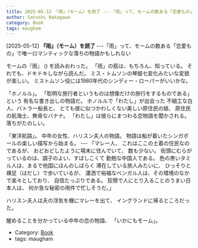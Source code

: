 ```yaml
---
title: 2025-05-12 『雨』（モーム）を読了 ---「雨」って、モームの数ある「恋愛もの」で唯一ロマンティックな落ちの物語かもしれない
author: Satoshi Nakagawa
category: Book
tags: maugham
---
```


[2025-05-12] **『雨』（モーム）を読了**  ---「雨」って、モームの数ある「恋愛もの」で唯一ロマンティックな落ちの物語かもしれない

 モームの『雨』
() を読みおわった。
「雨」の筋は、もちろん、知っている。
それでも、ドキドキしながら読んだ。
ミス・トムソンの琴姫七変化みたいな変貌が楽しい。
ミストムソン役には1980年代のシンディー・ローパーがいいかな。

 「ホノルル」。
「聡明な旅行者というものは想像だけの旅行をするものである」という
有名な書き出しの物語だ。
ホノルルで「わたし」が出会った
不細工な白人、バトラー船長と、
とても彼に似つかわしくない美しい原住民の娘、
原住民の航海士、無骨なバナナ。
「わたし」は彼らにまつわる恋物語を聞かされる。
落ちがたのしい。

 「東洋航路」。
中年の女性、ハリスン夫人の物語。
物語は船が着いたシンガポールの楽しい描写から始まる。
--- 「マレー人、
これはここの土着の住民なのであるが、
おどおどしたように場末に住んでいて、
数も少ない。
街頭にむらがっているのは、調子のよい、すばしこくて
勤勉な中国人である。
色の黒いタミル人は、まるで他国にほんのしばらく
滞在している旅人みたいに、
ひっそりと裸足（はだし）で歩いているが、
瀟洒で裕福なベンガル人は、その環境のなかで楽々としており、
自信たっぷりである。
狡猾で人にとり入ることのうまい日本人は、
何か急な秘密の用件で忙しそうだ。」

 ハリスン夫人は夫の浮気を機にマレーを出て、
イングランドに帰るところだった。

 醒めることを分かっている中年の恋の物語、
「いかにもモーム」。

- Category: [Book](https://merapano.github.io/categories.html#Book)
- tags: maugham
